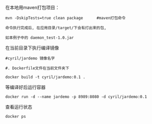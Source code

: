 在本地用maven打包项目：

    mvn -DskipTests=true clean package      #maven打包命令

    命令执行完成后, 在应用目录/target/下会有打出来的包,

    如本例子中的 daemon_test-1.0.jar

在当前目录下执行编译镜像

    #cyril/jardemo 镜像名字

    #. Dockerfile文件在当前文件夹下

    docker build -t cyril/jardemo:0.1 .

等编译好后运行容器

    docker run -d --name jardemo -p 8989:8080 -d cyril/jardemo:0.1

查看运行状态

    docker ps



